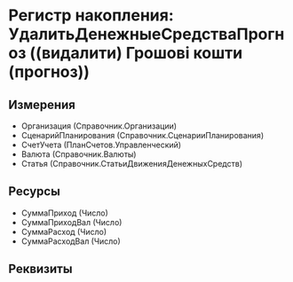 ﻿# Регистр накопления: УдалитьДенежныеСредстваПрогноз ((видалити) Грошові кошти (прогноз))

## Измерения

- Организация (Справочник.Организации)
- СценарийПланирования (Справочник.СценарииПланирования)
- СчетУчета (ПланСчетов.Управленческий)
- Валюта (Справочник.Валюты)
- Статья (Справочник.СтатьиДвиженияДенежныхСредств)

## Ресурсы

- СуммаПриход (Число)
- СуммаПриходВал (Число)
- СуммаРасход (Число)
- СуммаРасходВал (Число)

## Реквизиты


